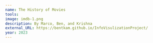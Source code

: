 ```yaml
---
name: The History of Movies
tools: 
image: imdb-1.png
description: By Marco, Ben, and Krishna
external_URL: https://bentkam.github.io/InfoVisulizationProject/
year: 2023
---
```

